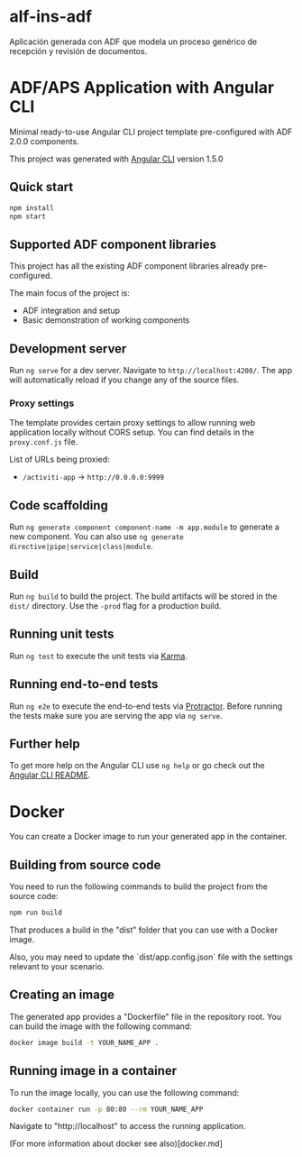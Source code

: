 # alf-ins-adf
Aplicación generada con ADF que modela un proceso genérico de recepción y revisión de documentos. 

# ADF/APS Application with Angular CLI

Minimal ready-to-use Angular CLI project template pre-configured with ADF 2.0.0 components.

This project was generated with [Angular CLI](https://github.com/angular/angular-cli) version 1.5.0

## Quick start

```sh
npm install
npm start
```

## Supported ADF component libraries

This project has all the existing ADF component libraries already pre-configured.

The main focus of the project is:

- ADF integration and setup
- Basic demonstration of working components

## Development server

Run `ng serve` for a dev server. Navigate to `http://localhost:4200/`. The app will automatically reload if you change any of the source files.

### Proxy settings

The template provides certain proxy settings to allow running web application locally without CORS setup.
You can find details in the `proxy.conf.js` file.

List of URLs being proxied:

- `/activiti-app` -> `http://0.0.0.0:9999`

## Code scaffolding

Run `ng generate component component-name -m app.module` to generate a new component. You can also use `ng generate directive|pipe|service|class|module`.

## Build

Run `ng build` to build the project. The build artifacts will be stored in the `dist/` directory. Use the `-prod` flag for a production build.

## Running unit tests

Run `ng test` to execute the unit tests via [Karma](https://karma-runner.github.io).

## Running end-to-end tests

Run `ng e2e` to execute the end-to-end tests via [Protractor](http://www.protractortest.org/).
Before running the tests make sure you are serving the app via `ng serve`.

## Further help

To get more help on the Angular CLI use `ng help` or go check out the [Angular CLI README](https://github.com/angular/angular-cli/blob/master/README.md).

# Docker

You can create a Docker image to run your generated app in the container.

## Building from source code

You need to run the following commands to build the project from the source code:

```sh
npm run build
```

That produces a build in the "dist" folder that you can use with a Docker image.

<p class="tip">
Also, you may need to update the `dist/app.config.json` file with the settings relevant to your scenario.
</p>

## Creating an image

The generated app provides a "Dockerfile" file in the repository root.
You can build the image with the following command:

```sh
docker image build -t YOUR_NAME_APP .
```

## Running image in a container

To run the image locally, you can use the following command:

```sh
docker container run -p 80:80 --rm YOUR_NAME_APP
```

Navigate to "http://localhost" to access the running application.

<p class="tip">
(For more information about docker see also)[docker.md]
</p>

